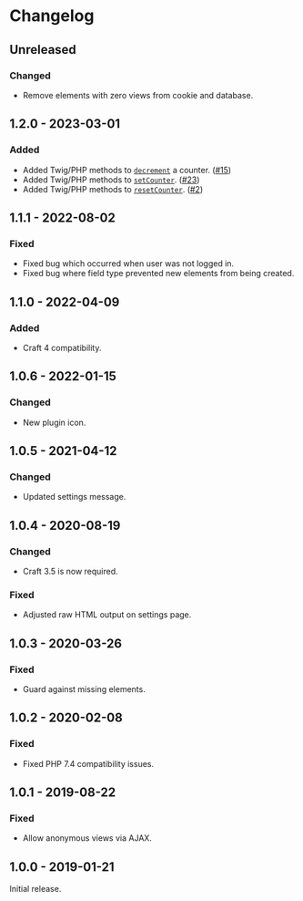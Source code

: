 # Changelog

## Unreleased

### Changed
- Remove elements with zero views from cookie and database.

## 1.2.0 - 2023-03-01

### Added
- Added Twig/PHP methods to [`decrement`](https://plugins.doublesecretagency.com/view-count/how-to-decrement-the-counter/) a counter. ([#15](https://github.com/doublesecretagency/craft-viewcount/issues/15))
- Added Twig/PHP methods to [`setCounter`](https://plugins.doublesecretagency.com/view-count/setting-or-resetting-a-counter/). ([#23](https://github.com/doublesecretagency/craft-viewcount/issues/23))
- Added Twig/PHP methods to [`resetCounter`](https://plugins.doublesecretagency.com/view-count/setting-or-resetting-a-counter/). ([#2](https://github.com/doublesecretagency/craft-viewcount/issues/2))

## 1.1.1 - 2022-08-02

### Fixed
- Fixed bug which occurred when user was not logged in.
- Fixed bug where field type prevented new elements from being created.

## 1.1.0 - 2022-04-09

### Added
- Craft 4 compatibility.

## 1.0.6 - 2022-01-15

### Changed
- New plugin icon.

## 1.0.5 - 2021-04-12

### Changed
- Updated settings message.

## 1.0.4 - 2020-08-19

### Changed
- Craft 3.5 is now required.

### Fixed
- Adjusted raw HTML output on settings page.

## 1.0.3 - 2020-03-26

### Fixed
- Guard against missing elements.

## 1.0.2 - 2020-02-08

### Fixed
- Fixed PHP 7.4 compatibility issues.

## 1.0.1 - 2019-08-22

### Fixed
- Allow anonymous views via AJAX.

## 1.0.0 - 2019-01-21

Initial release.
